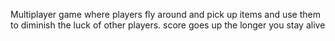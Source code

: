 Multiplayer game where players fly around and pick up items and use them to diminish the luck of other players. score goes up the longer you stay alive